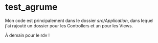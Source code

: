 # test_agrume
Mon code est principalement dans le dossier *src/Application*, dans lequel j'ai rajouté un dossier pour les Controllers et un pour les Views.

À demain pour le rdv !
